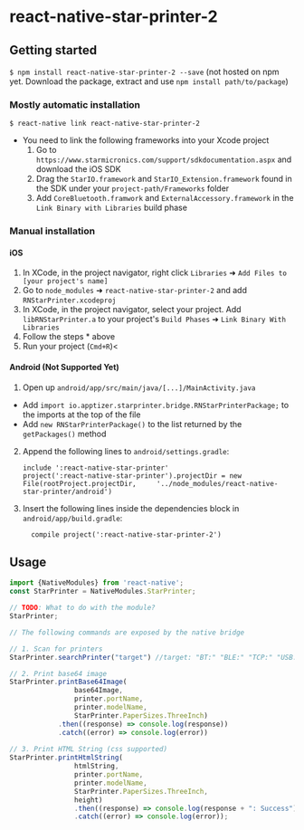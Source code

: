 
# react-native-star-printer-2

## Getting started

`$ npm install react-native-star-printer-2 --save` (not hosted on npm yet. Download the package, extract and use `npm install path/to/package`)

### Mostly automatic installation

`$ react-native link react-native-star-printer-2`

* You need to link the following frameworks into your Xcode project 
    1. Go to `https://www.starmicronics.com/support/sdkdocumentation.aspx` and download the iOS SDK
    2. Drag the `StarIO.framework` and `StarIO_Extension.framework` found in the SDK under your `project-path/Frameworks` folder
    3. Add `CoreBluetooth.framwork` and `ExternalAccessory.framework` in the `Link Binary with Libraries` build phase

### Manual installation


#### iOS

1. In XCode, in the project navigator, right click `Libraries` ➜ `Add Files to [your project's name]`
2. Go to `node_modules` ➜ `react-native-star-printer-2` and add `RNStarPrinter.xcodeproj`
3. In XCode, in the project navigator, select your project. Add `libRNStarPrinter.a` to your project's `Build Phases` ➜ `Link Binary With Libraries`
4. Follow the steps * above
5. Run your project (`Cmd+R`)<

#### Android (Not Supported Yet)

1. Open up `android/app/src/main/java/[...]/MainActivity.java`
  - Add `import io.apptizer.starprinter.bridge.RNStarPrinterPackage;` to the imports at the top of the file
  - Add `new RNStarPrinterPackage()` to the list returned by the `getPackages()` method
2. Append the following lines to `android/settings.gradle`:
  	```
  	include ':react-native-star-printer'
  	project(':react-native-star-printer').projectDir = new File(rootProject.projectDir, 	'../node_modules/react-native-star-printer/android')
  	```
3. Insert the following lines inside the dependencies block in `android/app/build.gradle`:
  	```
      compile project(':react-native-star-printer-2')
  	```


## Usage
```javascript
import {NativeModules} from 'react-native';
const StarPrinter = NativeModules.StarPrinter;

// TODO: What to do with the module?
StarPrinter;

// The following commands are exposed by the native bridge

// 1. Scan for printers
StarPrinter.searchPrinter("target") //target: "BT:" "BLE:" "TCP:" "USB:"

// 2. Print base64 image
StarPrinter.printBase64Image(
                base64Image,
                printer.portName,
                printer.modelName,
                StarPrinter.PaperSizes.ThreeInch)
            .then((response) => console.log(response))
            .catch((error) => console.log(error))
            
// 3. Print HTML String (css supported)
StarPrinter.printHtmlString(
                htmlString,
                printer.portName,
                printer.modelName,
                StarPrinter.PaperSizes.ThreeInch,
                height)
                .then((response) => console.log(response + ": Success"))
                .catch((error) => console.log(error));
```

